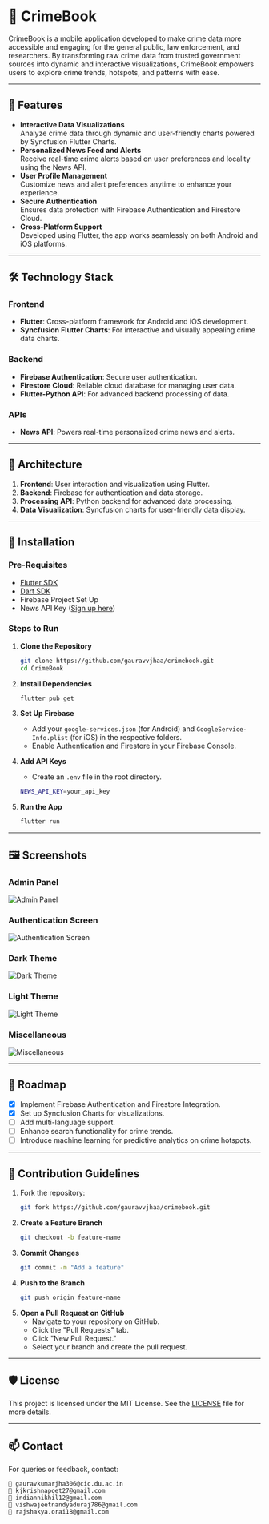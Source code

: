# 📱 CrimeBook

CrimeBook is a mobile application developed to make crime data more accessible and engaging for the general public, law enforcement, and researchers. By transforming raw crime data from trusted government sources into dynamic and interactive visualizations, CrimeBook empowers users to explore crime trends, hotspots, and patterns with ease.

---

## 🚀 Features

- **Interactive Data Visualizations**  
  Analyze crime data through dynamic and user-friendly charts powered by Syncfusion Flutter Charts.
- **Personalized News Feed and Alerts**  
  Receive real-time crime alerts based on user preferences and locality using the News API.
- **User Profile Management**  
  Customize news and alert preferences anytime to enhance your experience.
- **Secure Authentication**  
  Ensures data protection with Firebase Authentication and Firestore Cloud.
- **Cross-Platform Support**  
  Developed using Flutter, the app works seamlessly on both Android and iOS platforms.

---

## 🛠️ Technology Stack

### Frontend
- **Flutter**: Cross-platform framework for Android and iOS development.
- **Syncfusion Flutter Charts**: For interactive and visually appealing crime data charts.

### Backend
- **Firebase Authentication**: Secure user authentication.
- **Firestore Cloud**: Reliable cloud database for managing user data.
- **Flutter-Python API**: For advanced backend processing of data.

### APIs
- **News API**: Powers real-time personalized crime news and alerts.

---

## 📐 Architecture

1. **Frontend**: User interaction and visualization using Flutter.
2. **Backend**: Firebase for authentication and data storage.
3. **Processing API**: Python backend for advanced data processing.
4. **Data Visualization**: Syncfusion charts for user-friendly data display.

---

## 📲 Installation

### Pre-Requisites
- [Flutter SDK](https://flutter.dev/docs/get-started/install)
- [Dart SDK](https://dart.dev/get-dart)
- Firebase Project Set Up
- News API Key ([Sign up here](https://newsapi.org/))

### Steps to Run
1. **Clone the Repository**
   ```bash
   git clone https://github.com/gauravvjhaa/crimebook.git
   cd CrimeBook
   
2. **Install Dependencies**
   ```bash
   flutter pub get
   
3. **Set Up Firebase**
    - Add your `google-services.json` (for Android) and `GoogleService-Info.plist` (for iOS) in the respective folders.
    - Enable Authentication and Firestore in your Firebase Console.

4. **Add API Keys**
    - Create an `.env` file in the root directory.
   ```bash
   NEWS_API_KEY=your_api_key
   
5. **Run the App**
   ```bash
   flutter run

---

## 🖼️ Screenshots

### Admin Panel
![Admin Panel](screenshots/Admin.png)

### Authentication Screen
![Authentication Screen](screenshots/Auth.png)

### Dark Theme
![Dark Theme](screenshots/Dark.png)

### Light Theme
![Light Theme](screenshots/Light.png)

### Miscellaneous
![Miscellaneous](screenshots/Misc.png)

---

## 📝 Roadmap

- [x] Implement Firebase Authentication and Firestore Integration.
- [x] Set up Syncfusion Charts for visualizations.
- [ ] Add multi-language support.
- [ ] Enhance search functionality for crime trends.
- [ ] Introduce machine learning for predictive analytics on crime hotspots.

---

## 🤝 Contribution Guidelines

1. Fork the repository:
   ```bash
   git fork https://github.com/gauravvjhaa/crimebook.git

2. **Create a Feature Branch**
   ```bash
   git checkout -b feature-name

3. **Commit Changes**
   ```bash
   git commit -m "Add a feature"

4. **Push to the Branch**
   ```bash
   git push origin feature-name

5. **Open a Pull Request on GitHub**
    - Navigate to your repository on GitHub.
    - Click the "Pull Requests" tab.
    - Click "New Pull Request."
    - Select your branch and create the pull request.

---

## 🛡️ License

This project is licensed under the MIT License. See the [LICENSE](LICENSE) file for more details.

---

## 📫 Contact

For queries or feedback, contact:
```text
📧 gauravkumarjha306@cic.du.ac.in
📧 kjkrishnapoet27@gmail.com
📧 indiannikhil12@gmail.com
📧 vishwajeetnandyaduraj786@gmail.com
📧 rajshakya.orai18@gmail.com

